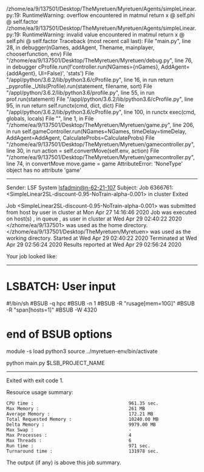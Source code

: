 /zhome/ea/9/137501/Desktop/TheMyretuen/Myretuen/Agents/simpleLinear.py:19: RuntimeWarning: overflow encountered in matmul
  return x @ self.phi @ self.factor
/zhome/ea/9/137501/Desktop/TheMyretuen/Myretuen/Agents/simpleLinear.py:19: RuntimeWarning: invalid value encountered in matmul
  return x @ self.phi @ self.factor
Traceback (most recent call last):
  File "main.py", line 28, in <module>
    debugger(nGames, addAgent, Thename, mainplayer, chooserfunction, env)
  File "/zhome/ea/9/137501/Desktop/TheMyretuen/Myretuen/debug.py", line 76, in debugger
    cProfile.run(f'controller.run(NGames={nGames}, AddAgent={addAgent}, UI=False)', 'stats')
  File "/appl/python/3.6.2/lib/python3.6/cProfile.py", line 16, in run
    return _pyprofile._Utils(Profile).run(statement, filename, sort)
  File "/appl/python/3.6.2/lib/python3.6/profile.py", line 55, in run
    prof.run(statement)
  File "/appl/python/3.6.2/lib/python3.6/cProfile.py", line 95, in run
    return self.runctx(cmd, dict, dict)
  File "/appl/python/3.6.2/lib/python3.6/cProfile.py", line 100, in runctx
    exec(cmd, globals, locals)
  File "<string>", line 1, in <module>
  File "/zhome/ea/9/137501/Desktop/TheMyretuen/Myretuen/game.py", line 206, in run
    self.gameController.run(NGames=NGames, timeDelay=timeDelay, AddAgent=AddAgent, CalculateProbs=CalculateProbs)
  File "/zhome/ea/9/137501/Desktop/TheMyretuen/Myretuen/gamecontroller.py", line 30, in run
    action = self.convertMove(self.env, action)
  File "/zhome/ea/9/137501/Desktop/TheMyretuen/Myretuen/gamecontroller.py", line 74, in convertMove
    move.game = game
AttributeError: 'NoneType' object has no attribute 'game'

------------------------------------------------------------
Sender: LSF System <lsfadmin@n-62-21-107>
Subject: Job 6366761: <SimpleLinear2SL-discount-0.95-NoTrain-alpha-0.001> in cluster <dcc> Exited

Job <SimpleLinear2SL-discount-0.95-NoTrain-alpha-0.001> was submitted from host <gbarlogin1> by user <s183914> in cluster <dcc> at Mon Apr 27 14:16:46 2020
Job was executed on host(s) <n-62-21-107>, in queue <hpc>, as user <s183914> in cluster <dcc> at Wed Apr 29 02:40:22 2020
</zhome/ea/9/137501> was used as the home directory.
</zhome/ea/9/137501/Desktop/TheMyretuen/Myretuen> was used as the working directory.
Started at Wed Apr 29 02:40:22 2020
Terminated at Wed Apr 29 02:56:24 2020
Results reported at Wed Apr 29 02:56:24 2020

Your job looked like:

------------------------------------------------------------
# LSBATCH: User input
#!/bin/sh
#BSUB -q hpc
#BSUB -n 1
#BSUB -R "rusage[mem=10G]"
#BSUB -R "span[hosts=1]"
#BSUB -W 4320
# end of BSUB options

module -s load python3
source ../myretuen-env/bin/activate

python main.py $LSB_PROJECT_NAME


------------------------------------------------------------

Exited with exit code 1.

Resource usage summary:

    CPU time :                                   961.35 sec.
    Max Memory :                                 261 MB
    Average Memory :                             172.21 MB
    Total Requested Memory :                     10240.00 MB
    Delta Memory :                               9979.00 MB
    Max Swap :                                   -
    Max Processes :                              4
    Max Threads :                                6
    Run time :                                   971 sec.
    Turnaround time :                            131978 sec.

The output (if any) is above this job summary.

